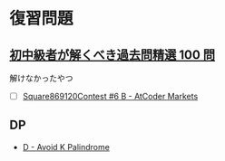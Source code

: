 # 復習問題

## [初中級者が解くべき過去問精選 100 問](https://qiita.com/e869120/items/eb50fdaece12be418faa#2-3-%E5%88%86%E9%87%8E%E5%88%A5%E5%88%9D%E4%B8%AD%E7%B4%9A%E8%80%85%E3%81%8C%E8%A7%A3%E3%81%8F%E3%81%B9%E3%81%8D%E9%81%8E%E5%8E%BB%E5%95%8F%E7%B2%BE%E9%81%B8-100-%E5%95%8F)

解けなかったやつ

- [ ] [Square869120Contest #6 B - AtCoder Markets](https://atcoder.jp/contests/s8pc-6/tasks/s8pc_6_b)

## DP

- [D - Avoid K Palindrome](https://atcoder.jp/contests/abc359/tasks/abc359_d)
